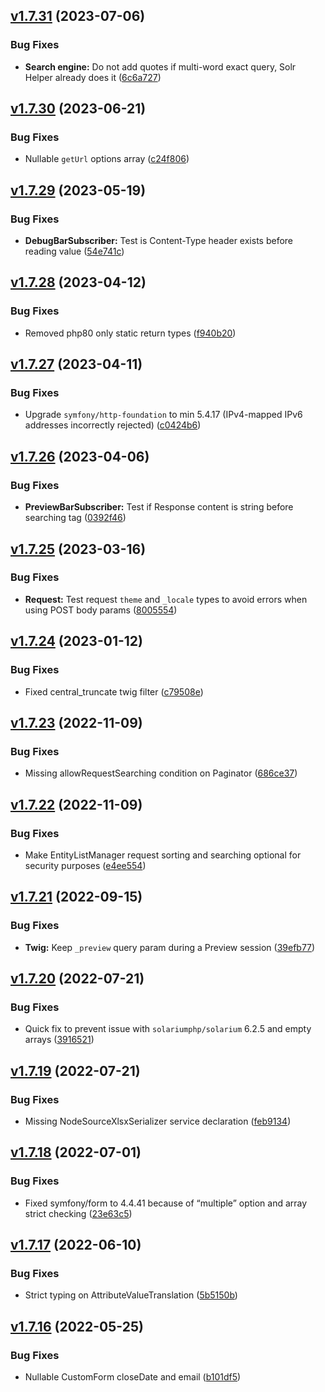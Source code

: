 ## [v1.7.31](https://github.com/roadiz/roadiz/compare/v1.7.30...v1.7.31) (2023-07-06)


### Bug Fixes

* **Search engine:** Do not add quotes if multi-word exact query, Solr Helper already does it ([6c6a727](https://github.com/roadiz/roadiz/commit/6c6a727d901bd76eb843f02662d1bc73ca7bab53))

## [v1.7.30](https://github.com/roadiz/roadiz/compare/v1.7.29...v1.7.30) (2023-06-21)


### Bug Fixes

* Nullable `getUrl` options array ([c24f806](https://github.com/roadiz/roadiz/commit/c24f806b14a4efb40cf7d181330dcc2b84a70969))

## [v1.7.29](https://github.com/roadiz/roadiz/compare/v1.7.28...v1.7.29) (2023-05-19)


### Bug Fixes

* **DebugBarSubscriber:** Test is Content-Type header exists before reading value ([54e741c](https://github.com/roadiz/roadiz/commit/54e741c02a40c7262cfeb739e016abf0b0258431))

## [v1.7.28](https://github.com/roadiz/roadiz/compare/v1.7.27...v1.7.28) (2023-04-12)


### Bug Fixes

* Removed php80 only static return types ([f940b20](https://github.com/roadiz/roadiz/commit/f940b202cba9897c0db4fcaa4df8a0b40bb923ea))

## [v1.7.27](https://github.com/roadiz/roadiz/compare/v1.7.26...v1.7.27) (2023-04-11)


### Bug Fixes

* Upgrade `symfony/http-foundation` to min 5.4.17 (IPv4-mapped IPv6 addresses incorrectly rejected) ([c0424b6](https://github.com/roadiz/roadiz/commit/c0424b6592ff532acb1e74437c2bec6c4e542186))

## [v1.7.26](https://github.com/roadiz/roadiz/compare/v1.7.25...v1.7.26) (2023-04-06)

### Bug Fixes

* **PreviewBarSubscriber:** Test if Response content is string before searching </body> tag ([0392f46](https://github.com/roadiz/roadiz/commit/0392f46de76b6136c525d28bc4060a6d24d6dde8))

## [v1.7.25](https://github.com/roadiz/roadiz/compare/v1.7.24...v1.7.25) (2023-03-16)

### Bug Fixes

* **Request:** Test request `theme` and `_locale` types to avoid errors when using POST body params ([8005554](https://github.com/roadiz/roadiz/commit/800555428a45255a3d0380f96b63b60ffc48dfab))

## [v1.7.24](https://github.com/roadiz/roadiz/compare/v1.7.23...v1.7.24) (2023-01-12)

### Bug Fixes

* Fixed central_truncate twig filter ([c79508e](https://github.com/roadiz/roadiz/commit/c79508e55db1646c68b69cf736a600c090d11f75))

## [v1.7.23](https://github.com/roadiz/roadiz/compare/v1.7.22...v1.7.23) (2022-11-09)

### Bug Fixes

* Missing allowRequestSearching condition on Paginator ([686ce37](https://github.com/roadiz/roadiz/commit/686ce37eabab0fd9329813baebf2ab8837aaaaea))

## [v1.7.22](https://github.com/roadiz/roadiz/compare/v1.7.21...v1.7.22) (2022-11-09)

### Bug Fixes

* Make EntityListManager request sorting and searching optional for security purposes ([e4ee554](https://github.com/roadiz/roadiz/commit/e4ee554776026ee98d8aceba210d59cc903632f4))

## [v1.7.21](https://github.com/roadiz/roadiz/compare/v1.7.20...v1.7.21) (2022-09-15)

### Bug Fixes

* **Twig:** Keep `_preview` query param during a Preview session ([39efb77](https://github.com/roadiz/roadiz/commit/39efb77d854f6c54dc59c2f8df186381f113459a))

## [v1.7.20](https://github.com/roadiz/roadiz/compare/v1.7.19...v1.7.20) (2022-07-21)

### Bug Fixes

* Quick fix to prevent issue with `solariumphp/solarium` 6.2.5 and empty arrays ([3916521](https://github.com/roadiz/roadiz/commit/39165217b2f1a1cd25a90ee5894db7c97a2e30d0))

## [v1.7.19](https://github.com/roadiz/roadiz/compare/v1.7.18...v1.7.19) (2022-07-21)

### Bug Fixes

* Missing NodeSourceXlsxSerializer service declaration ([feb9134](https://github.com/roadiz/roadiz/commit/feb9134410ce1f048949e56d9dcd5f8b7edf82f8))

## [v1.7.18](https://github.com/roadiz/roadiz/compare/v1.7.17...v1.7.18) (2022-07-01)

### Bug Fixes

* Fixed symfony/form to 4.4.41 because of “multiple” option and array strict checking ([23e63c5](https://github.com/roadiz/roadiz/commit/23e63c52358a55805fa642a412e9b45c8ee6d7d2))

## [v1.7.17](https://github.com/roadiz/roadiz/compare/v1.7.16...v) (2022-06-10)

### Bug Fixes

* Strict typing on AttributeValueTranslation ([5b5150b](https://github.com/roadiz/roadiz/commit/5b5150b9e336d35d7a51dc4cd9f1de9f40e85f02))

## [v1.7.16](https://github.com/roadiz/roadiz/compare/v1.7.15...v1.7.16) (2022-05-25)

### Bug Fixes

* Nullable CustomForm closeDate and email ([b101df5](https://github.com/roadiz/roadiz/commit/b101df5f32cedc755c03d0e4ddb835039a835989))

